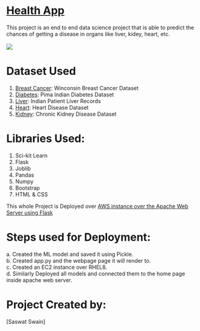 # [Health App](https://healthcare200x.herokuapp.com/)
This project is an end to end data science project that is able to predict the chances of getting a disease in organs like liver, kidey, heart, etc.<br><br>
![](screenupdated.gif)

# Dataset Used
1. [Breast Cancer](https://www.kaggle.com/uciml/breast-cancer-wisconsin-data): Winconsin Breast Cancer Dataset
2. [Diabetes](https://www.kaggle.com/uciml/pima-indians-diabetes-database): Pima Indian Diabetes Dataset
3. [Liver](https://www.kaggle.com/uciml/indian-liver-patient-records): Indian Patient Liver Records
4. [Heart](https://www.kaggle.com/ronitf/heart-disease-uci): Heart Disease Dataset
5. [Kidney](https://www.kaggle.com/mansoordaku/ckdisease): Chronic Kidney Disease Dataset

# Libraries Used:
 1. Sci-kit Learn
 2. Flask
 3. Joblib
 4. Pandas
 5. Numpy
 6. Bootstrap
 7. HTML & CSS
 
 This whole Project is Deployed over <u>AWS instance over the Apache Web Server using Flask</u>
 
 # Steps used for Deployment:
 a. Created the ML model and saved it using Pickle.<br>
 b. Created app.py and the webpage page it will render to.<br>
 c. Created an EC2 instance over RHEL8.<br>
 d. Similarly Deployed all models and connected them to the home page inside apache web server.<br>
 
 # Project Created by:
  [Saswat Swain]
 
